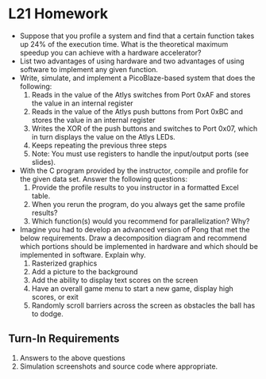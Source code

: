 # L21 Homework
- Suppose that you profile a system and find that a certain function takes up 24% of the execution time.  What is the theoretical maximum speedup you can achieve with a hardware accelerator?
- List two advantages of using hardware and two advantages of using software to implement any given function.
- Write, simulate, and implement a PicoBlaze-based system that does the following:
  1. Reads in the value of the Atlys switches from Port 0xAF and stores the value in an internal register
  2. Reads in the value of the Atlys push buttons from Port 0xBC and stores the value in an internal register
  3. Writes the XOR of the push buttons and switches to Port 0x07, which in turn displays the value on the Atlys LEDs.
  4. Keeps repeating the previous three steps
  5. Note: You must use registers to handle the input/output ports (see slides).
- With the C program provided by the instructor, compile and profile for the given data set.  Answer the following questions:
  1. Provide the profile results to you instructor in a formatted Excel table.
  2. When you rerun the program, do you always get the same profile results?
  3. Which function(s) would you recommend for parallelization?  Why?
- Imagine you had to develop an advanced version of Pong that met the below requirements.  Draw a decomposition diagram and recommend which portions should be implemented in hardware and which should be implemented in software.  Explain why.
  1. Rasterized graphics
  2. Add a picture to the background
  3. Add the ability to display text scores on the screen
  4. Have an overall game menu to start a new game, display high scores, or exit
  5. Randomly scroll barriers across the screen as obstacles the ball has to dodge.

## Turn-In Requirements

1. Answers to the above questions
2. Simulation screenshots and source code where appropriate.
